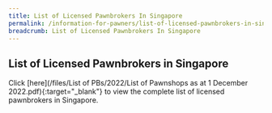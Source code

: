 ```yaml
---
title: List of Licensed Pawnbrokers In Singapore
permalink: /information-for-pawners/list-of-licensed-pawnbrokers-in-singapore/
breadcrumb: List of Licensed Pawnbrokers In Singapore
---
```

List of Licensed Pawnbrokers in Singapore
---
Click [here](/files/List of PBs/2022/List of Pawnshops as at 1 December 2022.pdf){:target="_blank"} to view the complete list of licensed pawnbrokers in Singapore.
